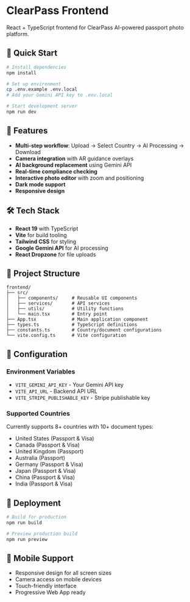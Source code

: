 # ClearPass Frontend

React + TypeScript frontend for ClearPass AI-powered passport photo platform.

## 🚀 Quick Start

```bash
# Install dependencies
npm install

# Set up environment
cp .env.example .env.local
# Add your Gemini API key to .env.local

# Start development server
npm run dev
```

## 🎯 Features

- **Multi-step workflow**: Upload → Select Country → AI Processing → Download
- **Camera integration** with AR guidance overlays
- **AI background replacement** using Gemini API
- **Real-time compliance checking**
- **Interactive photo editor** with zoom and positioning
- **Dark mode support**
- **Responsive design**

## 🛠️ Tech Stack

- **React 19** with TypeScript
- **Vite** for build tooling
- **Tailwind CSS** for styling
- **Google Gemini API** for AI processing
- **React Dropzone** for file uploads

## 📁 Project Structure

```
frontend/
├── src/
│   ├── components/     # Reusable UI components
│   ├── services/       # API services
│   ├── utils/          # Utility functions
│   └── main.tsx        # Entry point
├── App.tsx             # Main application component
├── types.ts            # TypeScript definitions
├── constants.ts        # Country/document configurations
└── vite.config.ts      # Vite configuration
```

## 🔧 Configuration

### Environment Variables

- `VITE_GEMINI_API_KEY` - Your Gemini API key
- `VITE_API_URL` - Backend API URL
- `VITE_STRIPE_PUBLISHABLE_KEY` - Stripe publishable key

### Supported Countries

Currently supports 8+ countries with 10+ document types:
- United States (Passport & Visa)
- Canada (Passport & Visa)
- United Kingdom (Passport)
- Australia (Passport)
- Germany (Passport & Visa)
- Japan (Passport & Visa)
- China (Passport & Visa)
- India (Passport & Visa)

## 🚀 Deployment

```bash
# Build for production
npm run build

# Preview production build
npm run preview
```

## 📱 Mobile Support

- Responsive design for all screen sizes
- Camera access on mobile devices
- Touch-friendly interface
- Progressive Web App ready
